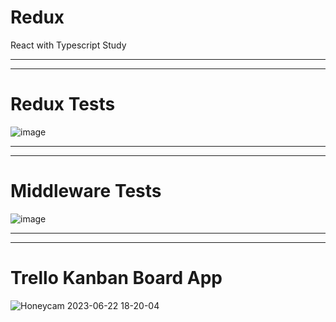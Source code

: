 # Redux
React with Typescript Study

---
---
# Redux Tests

![image](https://github.com/siwooJang/Redux/assets/88125431/7c3d82b1-c744-4676-802e-08584e4417e1)

---
---
# Middleware Tests

![image](https://github.com/siwooJang/Redux/assets/88125431/1f411b68-9236-458a-81b3-4d5421c73bb8)

---
---
# Trello Kanban Board App
![Honeycam 2023-06-22 18-20-04](https://github.com/siwooJang/Redux/assets/88125431/1a249b70-3485-47c7-a8ec-9f8f609f36e1)

